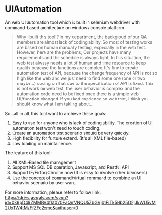 # UIAutomation
An web UI automation tool which is built in selenium webdriver with command-based architecture on windows console platform

>Why I built this tool!?
>In my department, the backgroud of our QA members are almost lack of coding ability.
So most of testing works are based on human manually testing, expecially in the web test.
However, here are the problems,
Our projects have many requirements and the schedule is always tight. In this situation, the web test alwasy needs a lot of human and time resource to keep quality beacuse the functions are complex.
It's fine to create automation test of API, because the change frequency of API is not so high like the web and we just
need to find some one (one or two maybe...) coding on that due to the specification of API is fixed.
    This is not work on web test, the user behavior is complex and the automation code need to be fixed once there is a simple web UI/function changed.
    If you had exprience on web test, I think you should know what I am takling about...

So...all in all, this tool want to archieve these goals:
1. Easy to use for anyone who is lack of coding ability. The creation of UI automation test won't need to touch coding.
2. Create an automation test scenario should be very quickly.
3. High flexibility for furture extend. (It's all XML file-based)
4. Low loading on maintainence.

The feature of this tool:
1. All XML-Based file management
2. Support MS SQL DB operation, Javascript, and Restful API
3. Support IE/Firfox/Chrome now (It is easy to involve other brwosers)
4. Use the concept of command/virtual command to combine an UI behavior scenario by user want.

For more information, please refer to follow link:
https://drive.google.com/open?id=0B9pD4RZMMBV4fkt0V0FaQmVNQU5ZbGVjS1FiTk5Hb25ORjJkWU5vM2UxTW4tMzFfZFc2cmc&authuser=0





